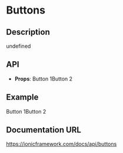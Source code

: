 # Buttons

## Description
undefined

## API
- **Props**: <IonButtons><IonButton>Button 1</IonButton><IonButton>Button 2</IonButton></IonButtons>

## Example
<IonButtons><IonButton>Button 1</IonButton><IonButton>Button 2</IonButton></IonButtons>

## Documentation URL
https://ionicframework.com/docs/api/buttons
